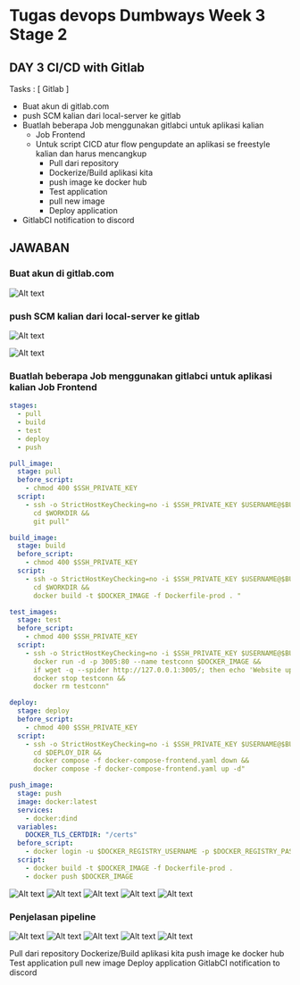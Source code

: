 # Tugas devops Dumbways Week 3 Stage 2

## DAY 3 CI/CD with Gitlab

Tasks :
[ Gitlab ]

- Buat akun di gitlab.com
- push SCM kalian dari local-server ke gitlab
- Buatlah beberapa Job menggunakan gitlabci untuk aplikasi kalian
  - Job Frontend
  - Untuk script CICD atur flow pengupdate an aplikasi se freestyle kalian dan harus mencangkup
    - Pull dari repository
    - Dockerize/Build aplikasi kita
    - push image ke docker hub
    - Test application
    - pull new image
    - Deploy application
- GitlabCI notification to discord

## JAWABAN

### Buat akun di gitlab.com

![Alt text](https://cdn.discordapp.com/attachments/1242141738857136178/1242143535973793892/image.png?ex=664cc3d0&is=664b7250&hm=5075146a90fdd9593790edce2f0122a7454dff1b8df0b210186e5b2fa957eb46&)

### push SCM kalian dari local-server ke gitlab

![Alt text](https://cdn.discordapp.com/attachments/1242141738857136178/1242143123442761799/image.png?ex=664cc36e&is=664b71ee&hm=6ee73676c128a98a2cc0a5ea907dfdd0c87ce61e402dbf12d0997a3809007f77&)

![Alt text](https://cdn.discordapp.com/attachments/1242141738857136178/1242142875534233640/image.png?ex=664cc333&is=664b71b3&hm=89c432d92958f30a24628047cc3a699d80d29fb4c1b40d60563c2a5f1bc61252&)

### Buatlah beberapa Job menggunakan gitlabci untuk aplikasi kalian Job Frontend

```yaml
stages:
  - pull
  - build
  - test
  - deploy
  - push

pull_image:
  stage: pull
  before_script:
    - chmod 400 $SSH_PRIVATE_KEY
  script:
    - ssh -o StrictHostKeyChecking=no -i $SSH_PRIVATE_KEY $USERNAME@$BUILD_HOST "
      cd $WORKDIR &&
      git pull"

build_image:
  stage: build
  before_script:
    - chmod 400 $SSH_PRIVATE_KEY
  script:
    - ssh -o StrictHostKeyChecking=no -i $SSH_PRIVATE_KEY $USERNAME@$BUILD_HOST "
      cd $WORKDIR &&
      docker build -t $DOCKER_IMAGE -f Dockerfile-prod . "

test_images:
  stage: test
  before_script:
    - chmod 400 $SSH_PRIVATE_KEY
  script:
    - ssh -o StrictHostKeyChecking=no -i $SSH_PRIVATE_KEY $USERNAME@$BUILD_HOST "
      docker run -d -p 3005:80 --name testconn $DOCKER_IMAGE &&
      if wget -q --spider http://127.0.0.1:3005/; then echo 'Website up'; else echo 'Website down'; fi &&
      docker stop testconn &&
      docker rm testconn"

deploy:
  stage: deploy
  before_script:
    - chmod 400 $SSH_PRIVATE_KEY
  script:
    - ssh -o StrictHostKeyChecking=no -i $SSH_PRIVATE_KEY $USERNAME@$BUILD_HOST "
      cd $DEPLOY_DIR &&
      docker compose -f docker-compose-frontend.yaml down &&
      docker compose -f docker-compose-frontend.yaml up -d"

push_image:
  stage: push
  image: docker:latest
  services:
    - docker:dind
  variables:
    DOCKER_TLS_CERTDIR: "/certs"
  before_script:
    - docker login -u $DOCKER_REGISTRY_USERNAME -p $DOCKER_REGISTRY_PASSWORD
  script:
    - docker build -t $DOCKER_IMAGE -f Dockerfile-prod .
    - docker push $DOCKER_IMAGE
```

![Alt text]()
![Alt text]()
![Alt text]()
![Alt text]()
![Alt text]()

### Penjelasan pipeline

![Alt text]()
![Alt text]()
![Alt text]()
![Alt text]()
![Alt text]()

Pull dari repository
Dockerize/Build aplikasi kita
push image ke docker hub
Test application
pull new image
Deploy application
GitlabCI notification to discord
